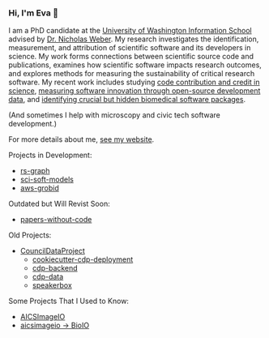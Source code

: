 ### Hi, I'm Eva 👋

I am a PhD candidate at the <a href="https://ischool.uw.edu/">University of Washington Information School</a> advised by <a href="http://nicweber.info/">Dr. Nicholas Weber</a>. My research investigates the identification, measurement, and attribution of scientific software and its developers in science. My work forms connections between scientific source code and publications, examines how scientific software impacts research outcomes, and explores methods for measuring the sustainability of critical research software. My recent work includes studying <a href="https://doi.org/10.48550/arXiv.2510.16242">code contribution and credit in science</a>, <a href="https://doi.org/10.48550/arXiv.2411.05087">measuring software innovation through open-source development data</a>, and <a href="https://doi.org/10.48550/arXiv.2404.06672">identifying crucial but hidden biomedical software packages</a>.

(And sometimes I help with microscopy and civic tech software development.)

For more details about me, [see my website](https://evamaxfield.github.io).

Projects in Development:
* [rs-graph](https://github.com/evamaxfield/rs-graph)
* [sci-soft-models](https://github.com/evamaxfield/sci-soft-models)
* [aws-grobid](https://github.com/evamaxfield/aws-grobid)

Outdated but Will Revist Soon:
* [papers-without-code](https://github.com/evamaxfield/papers-without-code)

Old Projects:
* [CouncilDataProject](https://github.com/CouncilDataProject)
  * [cookiecutter-cdp-deployment](https://github.com/CouncilDataProject/cookiecutter-cdp-deployment)
  * [cdp-backend](https://github.com/CouncilDataProject/cdp-backend)
  * [cdp-data](https://github.com/CouncilDataProject/cdp-data)
  * [speakerbox](https://github.com/CouncilDataProject/speakerbox)

Some Projects That I Used to Know:
* [AICSImageIO](https://github.com/AllenCellModeling/aicsimageio)
* [aicsimageio -> BioIO](https://github.com/bioio-devs/bioio)
